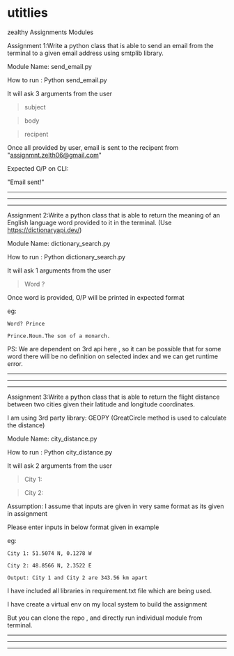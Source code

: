 # utitlies
zealthy Assignments Modules

Assignment 1:Write a python class that is able to send an email from the terminal to a given email address
using smtplib library.

Module Name: send_email.py

How to run : Python send_email.py

It will ask 3 arguments from the user

>subject

>body

>recipent

Once all provided by user, email is sent to the recipent from "assignmnt.zelth06@gmail.com"

Expected O/P on CLI:

"Email sent!"

***************************************************************************

---------------------------------------------------------------------------

***************************************************************************

Assignment 2:Write a python class that is able to return the meaning of an English language word provided to it
in the terminal. (Use https://dictionaryapi.dev/)

Module Name: dictionary_search.py

How to run : Python dictionary_search.py

It will ask 1 arguments from the user

>Word ?

Once word is provided, O/P will be printed in expected format

eg:

    Word? Prince

    Prince.Noun.The son of a monarch.

PS: We are dependent on 3rd api here , so it can be possible that for some word there will be no definition on selected index
and we can get runtime error.

***************************************************************************

---------------------------------------------------------------------------

***************************************************************************

Assignment 3:Write a python class that is able to return the flight distance between two cities given their
latitude and longitude coordinates.

I am using 3rd party library: GEOPY (GreatCircle method is used to calculate the distance)


Module Name: city_distance.py

How to run : Python city_distance.py

It will ask 2 arguments from the user

>City 1:

>City 2:

Assumption: I assume that inputs are given in very same format as its given in assignment

Please enter inputs in below format given in example

eg:

    City 1: 51.5074 N, 0.1278 W

    City 2: 48.8566 N, 2.3522 E
    
    Output: City 1 and City 2 are 343.56 km apart

I have included all libraries in requirement.txt file which are being used.

I have create a virtual env on my local system to build the assignment

But you can clone the repo , and directly run individual module from terminal.

***************************************************************************

---------------------------------------------------------------------------

***************************************************************************